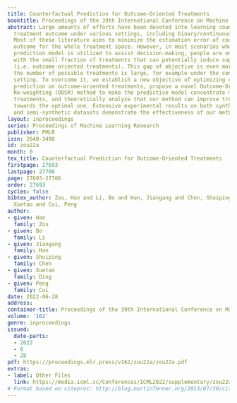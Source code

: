 ```yaml
---
title: Counterfactual Prediction for Outcome-Oriented Treatments
booktitle: Proceedings of the 39th International Conference on Machine Learning
abstract: Large amounts of efforts have been devoted into learning counterfactual
  treatment outcome under various settings, including binary/continuous/multiple treatments.
  Most of these literature aims to minimize the estimation error of counterfactual
  outcome for the whole treatment space. However, in most scenarios when the counterfactual
  prediction model is utilized to assist decision-making, people are only concerned
  with the small fraction of treatments that can potentially induce superior outcome
  (i.e. outcome-oriented treatments). This gap of objective is even more severe when
  the number of possible treatments is large, for example under the continuous treatment
  setting. To overcome it, we establish a new objective of optimizing counterfactual
  prediction on outcome-oriented treatments, propose a novel Outcome-Oriented Sample
  Re-weighting (OOSR) method to make the predictive model concentrate more on outcome-oriented
  treatments, and theoretically analyze that our method can improve treatment selection
  towards the optimal one. Extensive experimental results on both synthetic datasets
  and semi-synthetic datasets demonstrate the effectiveness of our method.
layout: inproceedings
series: Proceedings of Machine Learning Research
publisher: PMLR
issn: 2640-3498
id: zou22a
month: 0
tex_title: Counterfactual Prediction for Outcome-Oriented Treatments
firstpage: 27693
lastpage: 27706
page: 27693-27706
order: 27693
cycles: false
bibtex_author: Zou, Hao and Li, Bo and Han, Jiangang and Chen, Shuiping and Ding,
  Xuetao and Cui, Peng
author:
- given: Hao
  family: Zou
- given: Bo
  family: Li
- given: Jiangang
  family: Han
- given: Shuiping
  family: Chen
- given: Xuetao
  family: Ding
- given: Peng
  family: Cui
date: 2022-06-28
address:
container-title: Proceedings of the 39th International Conference on Machine Learning
volume: '162'
genre: inproceedings
issued:
  date-parts:
  - 2022
  - 6
  - 28
pdf: https://proceedings.mlr.press/v162/zou22a/zou22a.pdf
extras:
- label: Other Files
  link: https://media.icml.cc/Conferences/ICML2022/supplementary/zou22a-supp.zip
# Format based on citeproc: http://blog.martinfenner.org/2013/07/30/citeproc-yaml-for-bibliographies/
---
```

